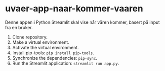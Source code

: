 # uvaer-app-naar-kommer-vaaren
Denne appen i Python Streamlit skal vise når våren kommer, basert på input fra en bruker.
1. Clone repository.
2. Make a virtual environment.
3. Activate the virtual environment.
4. Install pip-tools: `pip install pip-tools`.
5. Synchronize the dependencies: `pip-sync`.
6. Run the Streamlit application: `streamlit run app.py`.